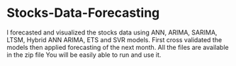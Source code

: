 # Stocks-Data-Forecasting
I forecasted and visualized the stocks data using ANN, ARIMA, SARIMA, LTSM, Hybrid ANN ARIMA, ETS and SVR models. First cross validated the models then applied forecasting of the next month.
All the files are available in the zip file 
You will be easily able to run and use it.
